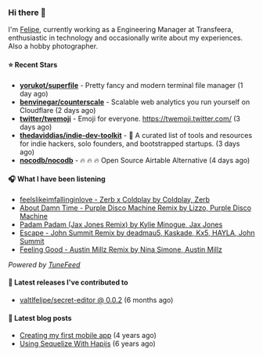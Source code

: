 ### Hi there 👋

I'm [Felipe](https://felipevm.com), currently working as a Engineering Manager at Transfeera, enthusiastic in technology and occasionally write about my experiences. Also a hobby photographer.

#### ⭐ Recent Stars
- **[yorukot/superfile](https://github.com/yorukot/superfile)** - Pretty fancy and modern terminal file manager (1 day ago)
- **[benvinegar/counterscale](https://github.com/benvinegar/counterscale)** - Scalable web analytics you run yourself on Cloudflare (2 days ago)
- **[twitter/twemoji](https://github.com/twitter/twemoji)** - Emoji for everyone. https://twemoji.twitter.com/ (3 days ago)
- **[thedaviddias/indie-dev-toolkit](https://github.com/thedaviddias/indie-dev-toolkit)** - 🚀 A curated list of tools and resources for indie hackers, solo founders, and bootstrapped startups. (3 days ago)
- **[nocodb/nocodb](https://github.com/nocodb/nocodb)** - 🔥 🔥 🔥 Open Source Airtable Alternative (4 days ago)

#### 🎧 What I have been listening
- [feelslikeimfallinginlove - Zerb x Coldplay by Coldplay, Zerb](https://open.spotify.com/track/4cVUwET6QBkiWUdGVNSYPt)
- [About Damn Time - Purple Disco Machine Remix by Lizzo, Purple Disco Machine](https://open.spotify.com/track/4WIaDYUIlXsHi4yMF596aI)
- [Padam Padam (Jax Jones Remix) by Kylie Minogue, Jax Jones](https://open.spotify.com/track/6Ow5yGcdb7YhjRmZJ2cViv)
- [Escape - John Summit Remix by deadmau5, Kaskade, Kx5, HAYLA, John Summit](https://open.spotify.com/track/68lTEhMEx4MxDCJypT6bXE)
- [Feeling Good - Austin Millz Remix by Nina Simone, Austin Millz](https://open.spotify.com/track/5DQFUDNNpdu2l3ZyE8GHON)

_Powered by [TuneFeed](https://tunefeed.app?ref=valtlfelipe-gh-profile)_ 

#### 🚀 Latest releases I've contributed to


- [valtlfelipe/secret-editor @ 0.0.2](https://github.com/valtlfelipe/secret-editor/releases/tag/0.0.2) (6 months ago)

#### 📄 Latest blog posts
- [Creating my first mobile app](https://felipevm.com/posts/creating-my-first-mobile-app/) (4 years ago)
- [Using Sequelize With Hapijs](https://felipevm.com/posts/using-sequelize-with-hapijs/) (6 years ago)
